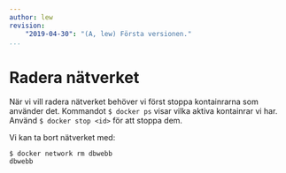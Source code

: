 ```yaml
---
author: lew
revision:
    "2019-04-30": "(A, lew) Första versionen."
...
```

Radera nätverket
=======================

När vi vill radera nätverket behöver vi först stoppa kontainrarna som använder det. Kommandot `$ docker ps` visar vilka aktiva kontainrar vi har. Använd `$ docker stop <id>` för att stoppa dem.

Vi kan ta bort nätverket med:

```
$ docker network rm dbwebb
dbwebb
```
